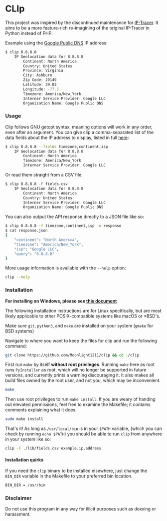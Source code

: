 # CLIp
This project was inspired by the discontinued maintenance for [IP-Tracer](https://github.com/rajkumardusad/IP-Tracer). It aims to be a more feature-rich re-imagining of the original IP-Tracer in Python instead of PHP.

Example using the [Google Public DNS](https://dns.google) IP address:
```sh
$ clip 8.8.8.8
    IP Geolocation data for 8.8.8.8
        Continent: North America
        Country: United States
        Province: Virginia
        City: Ashburn
        Zip Code: 20149
        Latitude: 39.03
        Longitude: -77.5
        Timezone: America/New_York
        Interner Service Provider: Google LLC
        Organization Name: Google Public DNS    
```

### Usage
Clip follows GNU getopt syntax, meaning options will work in any order, even after an argument. You can give clip a comma-separated list of the data fields about the IP address to display, listed in full [here](https://ip-api.com/docs/api:json):
```sh
$ clip 8.8.8.8 --fields timezone,continent,isp
    IP Geolocation data for 8.8.8.8
        Continent: North America
        Timezone: America/New_York
        Interner Service Provider: Google LLC
```

Or read them straight from a CSV file:
```sh
$ clip 8.8.8.8 -F fields.csv
    IP Geolocation data for 8.8.8.8
        Continent: North America
        Country: United States
        Interner Service Provider: Google LLC
        Organization Name: Google Public DNS    
```

You can also output the API response directly to a JSON file like so:
```sh
$ clip 8.8.8.8 -f timezone,continent,isp -o response
$ cat response.json
{
    "continent": "North America",
    "timezone": "America/New_York",
    "isp": "Google LLC",
    "query": "8.8.8.8"
}
```

More usage information is available with the `--help` option:
```sh
clip --help
```

### Installation
**For installing on Windows, please see [this document](./Windows-Installation.md)**

The following installation instructions are for Linux specifically, but are most likely applicable to other POSIX-compatible systems like macOS or *BSD's.

Make sure `git`, `python3`, and `make` are installed on your system (`gmake` for BSD systems)

Navigate to where you want to keep the files for clip and run the following command:
```bash
git clone https://github.com/Moonlight1211/clip && cd ./clip
```

First run `make` by itself **without root privileges**. Running `make` here as root runs `PyInstaller` as root, which will no longer be supported in future versions, and currently prints a warning discouraging it. It also makes all build files owned by the root user, and not you, which may be inconvenient.
```bash
make
```

Then use root privileges to run `make install`. If you are weary of handing out elevated permissions, feel free to examine the Makefile; it contains comments explaining what it does.
```bash
sudo make install
```

That's it! As long as `/usr/local/bin` is in your `$PATH` variable, (which you can check by running `echo $PATH`) you should be able to run `clip` from anywhere in your system like so:
```bash
clip -F ./lib/fields.csv example.ip.address
```

#### Installation quirks
If you need the `clip` binary to be installed elsewhere, just change the `BIN_DIR` variable in the Makefile to your preferred bin location.
```sh
BIN_DIR = /usr/bin
```

### Disclaimer
Do not use this program in any way for illicit purposes such as doxxing or harassment.
